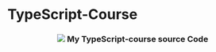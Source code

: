 # TypeScript-Course

<h3 align="center">
  <img src="https://miro.medium.com/v2/resize:fit:720/format:webp/1*moJeTvW97yShLB7URRj5Kg.png">
   My TypeScript-course source Code
</h3>
